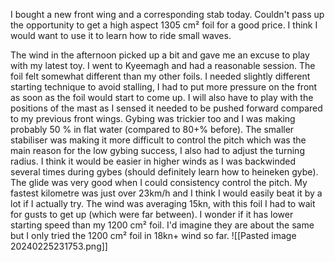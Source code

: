 I bought a new front wing and a corresponding stab today. Couldn't pass up the opportunity to get a high aspect 1305 cm² foil for a good price. I think I would want to use it to learn how to ride small waves. 

The wind in the afternoon picked up a bit and gave me an excuse to play with my latest toy. I went to Kyeemagh and had a reasonable session. The foil felt somewhat different than my other foils. I needed slightly different starting technique to avoid stalling, I had to put more pressure on the front as soon as the foil would start to come up. I will also have to play with the positions of the mast as I sensed it needed to be pushed forward compared to my previous front wings. Gybing was trickier too and I was making probably 50 % in flat water (compared to 80+% before). The smaller stabiliser was making it more difficult to control the pitch which was the main reason for the low gybing success, I also had to adjust the turning radius. I think it would be easier in higher winds as I was backwinded several times during gybes (should definitely learn how to heineken gybe). The glide was very good when I could consistency control the pitch. My fastest kilometre was just over 23km/h and I think I would easily beat it by a lot if I actually try. The wind was averaging 15kn, with this foil I had to wait for gusts to get up (which were far between). I wonder if it has lower starting speed than my 1200 cm² foil. I'd imagine they are about the same but I only tried the 1200 cm² foil in 18kn+ wind so far. 
![[Pasted image 20240225231753.png]]